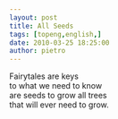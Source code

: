 ```yaml
---
layout: post
title: All Seeds
tags: [topeng,english,]
date: 2010-03-25 18:25:00
author: pietro
---
```

Fairytales are keys<br/>to what we need to know<br/>are seeds to grow all trees<br/>that will ever need to grow.
